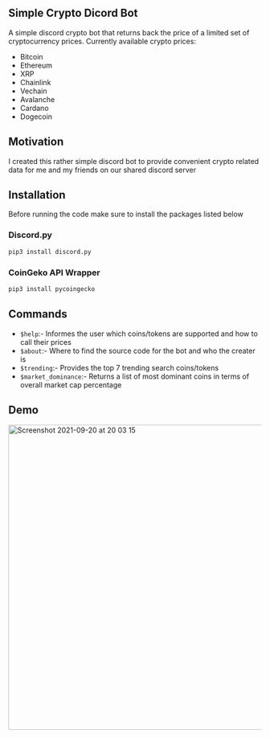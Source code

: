 ## Simple Crypto Dicord Bot
A simple discord crypto bot that returns back the price of a limited set of cryptocurrency prices.
Currently available crypto prices:
- Bitcoin
- Ethereum
- XRP
- Chainlink
- Vechain
- Avalanche
- Cardano
- Dogecoin

## Motivation
I created this rather simple discord bot to provide convenient crypto related data for me and my friends on our shared discord server  

## Installation
Before running the code make sure to install the packages listed below

### Discord.py

```python 
pip3 install discord.py
```
### CoinGeko API Wrapper

```python
pip3 install pycoingecko
```

## Commands
- `$help`:- Informes the user which coins/tokens are supported and how to call their prices
- `$about`:- Where to find the source code for the bot and who the creater is
- `$trending`:- Provides the top 7 trending search coins/tokens 
- `$market_dominance`:- Returns a list of most dominant coins in terms of overall market cap percentage

## Demo
<img width="607" alt="Screenshot 2021-09-20 at 20 03 15" src="https://user-images.githubusercontent.com/64978825/134059646-fae7cefb-094c-41c8-8ca8-0a4f315f520d.png">
